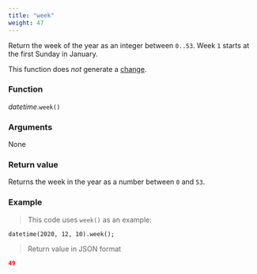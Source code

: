 ```yaml
---
title: "week"
weight: 47
---
```


Return the week of the year as an integer between `0..53`. Week `1` starts at the first Sunday in January.

This function does *not* generate a [change](../../../overview/changes).

### Function

*datetime*.`week()`

### Arguments

None

### Return value

Returns the week in the year as a number between `0` and `53`.

### Example

> This code uses `week()` as an example:

```thingsdb,json_response
datetime(2020, 12, 10).week();
```

> Return value in JSON format

```json
49
```
